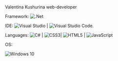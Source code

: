


Valentina Kushurina 
web-developer

Framework: 
![.Net](https://img.shields.io/badge/.NET-5C2D91?style=for-the-badge&logo=.net&logoColor=white)

IDE:
![Visual Studio](https://img.shields.io/badge/Visual%20Studio-5C2D91.svg?style=for-the-badge&logo=visual-studio&logoColor=white) |
![Visual Studio Code](https://img.shields.io/badge/Visual%20Studio%20Code-0078d7.svg?style=for-the-badge&logo=visual-studio-code&logoColor=white).

Languages:
![C#](https://img.shields.io/badge/c%23-%23239120.svg?style=for-the-badge&logo=c-sharp&logoColor=white) | 
![CSS3](https://img.shields.io/badge/css3-%231572B6.svg?style=for-the-badge&logo=css3&logoColor=white)| 
![HTML5](https://img.shields.io/badge/html5-%23E34F26.svg?style=for-the-badge&logo=html5&logoColor=white) | 
![JavaScript](https://img.shields.io/badge/javascript-%23323330.svg?style=for-the-badge&logo=javascript&logoColor=%23F7DF1E)

OS: 

![Windows 10](https://img.shields.io/badge/Windows%2011-%230079d5.svg?style=for-the-badge&logo=Windows%2011&logoColor=white)







<!---
Honey1322/Honey1322 is a ✨ special ✨ repository because its `README.md` (this file) appears on your GitHub profile.
You can click the Preview link to take a look at your changes.
--->
